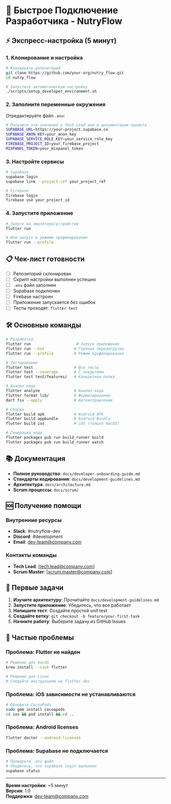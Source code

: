 # 🚀 Быстрое Подключение Разработчика - NutryFlow

## ⚡ Экспресс-настройка (5 минут)

### 1. Клонирование и настройка

```bash
# Клонируйте репозиторий
git clone https://github.com/your-org/nutry_flow.git
cd nutry_flow

# Запустите автоматическую настройку
./scripts/setup_developer_environment.sh
```

### 2. Заполните переменные окружения

Отредактируйте файл `.env`:

```bash
# Получите эти значения у Tech Lead или в документации проекта
SUPABASE_URL=https://your-project.supabase.co
SUPABASE_ANON_KEY=your_anon_key
SUPABASE_SERVICE_ROLE_KEY=your_service_role_key
FIREBASE_PROJECT_ID=your_firebase_project
MIXPANEL_TOKEN=your_mixpanel_token
```

### 3. Настройте сервисы

```bash
# Supabase
supabase login
supabase link --project-ref your_project_ref

# Firebase
firebase login
firebase use your_project_id
```

### 4. Запустите приложение

```bash
# Запуск на эмуляторе/устройстве
flutter run

# Или запуск в режиме профилирования
flutter run --profile
```

## 📋 Чек-лист готовности

- [ ] Репозиторий склонирован
- [ ] Скрипт настройки выполнен успешно
- [ ] `.env` файл заполнен
- [ ] Supabase подключен
- [ ] Firebase настроен
- [ ] Приложение запускается без ошибок
- [ ] Тесты проходят: `flutter test`

## 🛠️ Основные команды

```bash
# Разработка
flutter run                    # Запуск приложения
flutter run --hot             # Горячая перезагрузка
flutter run --profile         # Режим профилирования

# Тестирование
flutter test                  # Все тесты
flutter test --coverage       # С покрытием
flutter test test/features/   # Конкретная папка

# Анализ кода
flutter analyze               # Анализ кода
flutter format lib/           # Форматирование
dart fix --apply              # Автоисправления

# Сборка
flutter build apk             # Android APK
flutter build appbundle       # Android Bundle
flutter build ios             # iOS (только macOS)

# Генерация кода
flutter packages pub run build_runner build
flutter packages pub run build_runner watch
```

## 📚 Документация

- **Полное руководство**: `docs/developer-onboarding-guide.md`
- **Стандарты кодирования**: `docs/development-guidelines.md`
- **Архитектура**: `docs/architecture.md`
- **Scrum процессы**: `docs/scrum/`

## 🆘 Получение помощи

### Внутренние ресурсы
- **Slack**: #nutryflow-dev
- **Discord**: #development
- **Email**: dev-team@company.com

### Контакты команды
- **Tech Lead**: [tech.lead@company.com]
- **Scrum Master**: [scrum.master@company.com]

## 🎯 Первые задачи

1. **Изучите архитектуру**: Прочитайте `docs/development-guidelines.md`
2. **Запустите приложение**: Убедитесь, что все работает
3. **Напишите тест**: Создайте простой unit test
4. **Создайте ветку**: `git checkout -b feature/your-first-task`
5. **Начните работу**: Выберите задачу из GitHub Issues

## 🚨 Частые проблемы

### Проблема: Flutter не найден
```bash
# Решение для macOS
brew install --cask flutter

# Решение для Linux
# Следуйте инструкциям на flutter.dev
```

### Проблема: iOS зависимости не устанавливаются
```bash
# Обновите CocoaPods
sudo gem install cocoapods
cd ios && pod install && cd ..
```

### Проблема: Android licenses
```bash
flutter doctor --android-licenses
```

### Проблема: Supabase не подключается
```bash
# Проверьте .env файл
# Убедитесь, что supabase login выполнен
supabase status
```

---

**Время настройки**: ~5 минут  
**Версия**: 1.0  
**Поддержка**: dev-team@company.com
